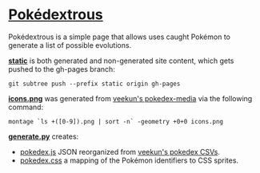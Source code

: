 [Pokédextrous](http://johntoopublic.github.io/pokedextrous/)
============

Pokédextrous is a simple page that allows uses caught Pokémon to generate a list of possible evolutions.

**[static](/static)** is both generated and non-generated site content, which gets pushed to the gh-pages branch:

    git subtree push --prefix static origin gh-pages

**[icons.png](/static/icons.png)** was generated from [veekun's pokedex-media](http://git.veekun.com/pokedex-media.git/tree/HEAD:/pokemon/icons) via the following command:

    montage `ls +([0-9]).png | sort -n` -geometry +0+0 icons.png

**[generate.py](/generate.py)** creates:
 - [pokedex.js](/static/pokedex.js) JSON reorganized from [veekun's pokedex CSVs](https://github.com/veekun/pokedex/tree/master/pokedex/data/csv).
 - [pokedex.css](/static/pokedex.css) a mapping of the Pokémon identifiers to CSS sprites.
